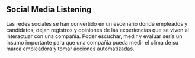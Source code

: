 ## Social Media Listening
Las redes sociales se han convertido en un escenario donde empleados y candidatos, dejan registros y opiniones de las experiencias que se viven al interactuar con una compañía. Poder escuchar, medir y evaluar sería un insumo importante para que una compañía pueda medir el clima de su marca empleadora y tomar acciones automatizadas.

